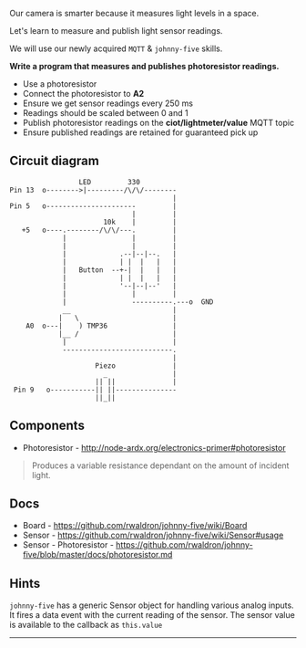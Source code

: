 Our camera is smarter because it measures light levels in a space.

Let's learn to measure and publish light sensor readings.

We will use our newly acquired `MQTT` & `johnny-five` skills.

__Write a program that measures and publishes photoresistor readings.__

* Use a photoresistor
* Connect the photoresistor to **A2** 
* Ensure we get sensor readings every 250 ms
* Readings should be scaled between 0 and 1
* Publish photoresistor readings on the **ciot/lightmeter/value** MQTT topic
* Ensure published readings are retained for guaranteed pick up

## Circuit diagram

```
                 LED         330
Pin 13  o-------->|---------/\/\/--------
                                        |
Pin 5   o----------------------         |
                              |         |
                       10k    |         |
   +5   o----.--------/\/\/---.         |
             |                |         |
             |                |         |
             |             .--|--|--.   |
             |             | |  |   |   |
             |   Button  --+-|  |   |   |
             |             | |  |   |   |
             |             '--|--|--'   |
             |                |         |
             |                ----------.---o  GND
             __                         |
            |   \                       |
    A0  o---|    ) TMP36                |
            |__ /                       |
             |                          |
             ---------------------------.
                                        |
                     Piezo              |
                       _                |
                     || ||              |
 Pin 9   o-----------|| ||---------------
                     ||_||
```

## Components

- Photoresistor - http://node-ardx.org/electronics-primer#photoresistor

> Produces a variable resistance dependant on the amount of incident light.

## Docs

- Board - https://github.com/rwaldron/johnny-five/wiki/Board
- Sensor - https://github.com/rwaldron/johnny-five/wiki/Sensor#usage
- Sensor - Photoresistor - https://github.com/rwaldron/johnny-five/blob/master/docs/photoresistor.md

## Hints

`johnny-five` has a generic Sensor object for handling various analog inputs.
It fires a data event with the current reading of the sensor.
The sensor value is available to the callback as `this.value`

---
